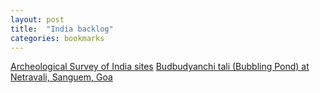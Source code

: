 ```yaml
---
layout: post
title:  "India backlog"
categories: bookmarks
---
```


[Archeological Survey of India sites](https://www.google.com/culturalinstitute/browse/?f.media_type=museumview&q.8129907598665562501=139704082&q.openId=media_type)
[Budbudyanchi tali (Bubbling Pond) at Netravali, Sanguem, Goa](http://joegoauk.blogspot.co.uk/2013/07/budbudyanchi-tali-bubbling-pond-at.html)
